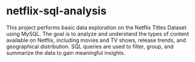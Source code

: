 # netflix-sql-analysis
This project performs basic data exploration on the Netflix Titles Dataset using MySQL. The goal is to analyze and understand the types of content available on Netflix, including movies and TV shows, release trends, and geographical distribution. SQL queries are used to filter, group, and summarize the data to gain meaningful insights.
